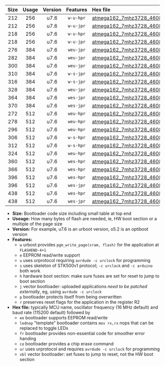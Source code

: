 |Size|Usage|Version|Features|Hex file|
|:-:|:-:|:-:|:-:|:--|
|212|256|u7.6|`w-u-hpr`|[atmega162_7mhz3728_460800bps_ur.hex](https://raw.githubusercontent.com/stefanrueger/urboot/main//atmega162_7mhz3728_460800bps_ur.hex)|
|212|256|u7.6|`w-u-jpr`|[atmega162_7mhz3728_460800bps_ur_vbl.hex](https://raw.githubusercontent.com/stefanrueger/urboot/main//atmega162_7mhz3728_460800bps_ur_vbl.hex)|
|218|256|u7.6|`w-u-hpr`|[atmega162_7mhz3728_460800bps_lednop_ur.hex](https://raw.githubusercontent.com/stefanrueger/urboot/main//atmega162_7mhz3728_460800bps_lednop_ur.hex)|
|218|256|u7.6|`w-u-jpr`|[atmega162_7mhz3728_460800bps_lednop_ur_vbl.hex](https://raw.githubusercontent.com/stefanrueger/urboot/main//atmega162_7mhz3728_460800bps_lednop_ur_vbl.hex)|
|276|384|u7.6|`weu-jpr`|[atmega162_7mhz3728_460800bps_ee_ur_vbl.hex](https://raw.githubusercontent.com/stefanrueger/urboot/main//atmega162_7mhz3728_460800bps_ee_ur_vbl.hex)|
|282|384|u7.6|`weu-jpr`|[atmega162_7mhz3728_460800bps_ee_lednop_ur_vbl.hex](https://raw.githubusercontent.com/stefanrueger/urboot/main//atmega162_7mhz3728_460800bps_ee_lednop_ur_vbl.hex)|
|300|384|u7.6|`weu-jpr`|[atmega162_7mhz3728_460800bps_ee_lednop_fr_ur_vbl.hex](https://raw.githubusercontent.com/stefanrueger/urboot/main//atmega162_7mhz3728_460800bps_ee_lednop_fr_ur_vbl.hex)|
|310|384|u7.6|`w-s-jpr`|[atmega162_7mhz3728_460800bps_vbl.hex](https://raw.githubusercontent.com/stefanrueger/urboot/main//atmega162_7mhz3728_460800bps_vbl.hex)|
|316|384|u7.6|`w-s-jpr`|[atmega162_7mhz3728_460800bps_lednop_vbl.hex](https://raw.githubusercontent.com/stefanrueger/urboot/main//atmega162_7mhz3728_460800bps_lednop_vbl.hex)|
|328|384|u7.6|`weu-jpr`|[atmega162_7mhz3728_460800bps_ee_lednop_fr_ce_ur_vbl.hex](https://raw.githubusercontent.com/stefanrueger/urboot/main//atmega162_7mhz3728_460800bps_ee_lednop_fr_ce_ur_vbl.hex)|
|364|384|u7.6|`wes-jpr`|[atmega162_7mhz3728_460800bps_ee_vbl.hex](https://raw.githubusercontent.com/stefanrueger/urboot/main//atmega162_7mhz3728_460800bps_ee_vbl.hex)|
|370|384|u7.6|`wes-jpr`|[atmega162_7mhz3728_460800bps_ee_lednop_vbl.hex](https://raw.githubusercontent.com/stefanrueger/urboot/main//atmega162_7mhz3728_460800bps_ee_lednop_vbl.hex)|
|272|512|u7.6|`weu-hpr`|[atmega162_7mhz3728_460800bps_ee_ur.hex](https://raw.githubusercontent.com/stefanrueger/urboot/main//atmega162_7mhz3728_460800bps_ee_ur.hex)|
|278|512|u7.6|`weu-hpr`|[atmega162_7mhz3728_460800bps_ee_lednop_ur.hex](https://raw.githubusercontent.com/stefanrueger/urboot/main//atmega162_7mhz3728_460800bps_ee_lednop_ur.hex)|
|296|512|u7.6|`weu-hpr`|[atmega162_7mhz3728_460800bps_ee_lednop_fr_ur.hex](https://raw.githubusercontent.com/stefanrueger/urboot/main//atmega162_7mhz3728_460800bps_ee_lednop_fr_ur.hex)|
|306|512|u7.6|`w-s-hpr`|[atmega162_7mhz3728_460800bps.hex](https://raw.githubusercontent.com/stefanrueger/urboot/main//atmega162_7mhz3728_460800bps.hex)|
|312|512|u7.6|`w-s-hpr`|[atmega162_7mhz3728_460800bps_lednop.hex](https://raw.githubusercontent.com/stefanrueger/urboot/main//atmega162_7mhz3728_460800bps_lednop.hex)|
|324|512|u7.6|`weu-hpr`|[atmega162_7mhz3728_460800bps_ee_lednop_fr_ce_ur.hex](https://raw.githubusercontent.com/stefanrueger/urboot/main//atmega162_7mhz3728_460800bps_ee_lednop_fr_ce_ur.hex)|
|360|512|u7.6|`wes-hpr`|[atmega162_7mhz3728_460800bps_ee.hex](https://raw.githubusercontent.com/stefanrueger/urboot/main//atmega162_7mhz3728_460800bps_ee.hex)|
|366|512|u7.6|`wes-hpr`|[atmega162_7mhz3728_460800bps_ee_lednop.hex](https://raw.githubusercontent.com/stefanrueger/urboot/main//atmega162_7mhz3728_460800bps_ee_lednop.hex)|
|396|512|u7.6|`wes-hpr`|[atmega162_7mhz3728_460800bps_ee_lednop_fr.hex](https://raw.githubusercontent.com/stefanrueger/urboot/main//atmega162_7mhz3728_460800bps_ee_lednop_fr.hex)|
|396|512|u7.6|`wes-jpr`|[atmega162_7mhz3728_460800bps_ee_lednop_fr_vbl.hex](https://raw.githubusercontent.com/stefanrueger/urboot/main//atmega162_7mhz3728_460800bps_ee_lednop_fr_vbl.hex)|
|438|512|u7.6|`wes-hpr`|[atmega162_7mhz3728_460800bps_ee_lednop_fr_ce.hex](https://raw.githubusercontent.com/stefanrueger/urboot/main//atmega162_7mhz3728_460800bps_ee_lednop_fr_ce.hex)|
|438|512|u7.6|`wes-jpr`|[atmega162_7mhz3728_460800bps_ee_lednop_fr_ce_vbl.hex](https://raw.githubusercontent.com/stefanrueger/urboot/main//atmega162_7mhz3728_460800bps_ee_lednop_fr_ce_vbl.hex)|

- **Size:** Bootloader code size including small table at top end
- **Useage:** How many bytes of flash are needed, ie, HW boot section or a multiple of the page size
- **Version:** For example, u7.6 is an urboot version, o5.2 is an optiboot version
- **Features:**
  + `w` urboot provides `pgm_write_page(sram, flash)` for the application at `FLASHEND-4+1`
  + `e` EEPROM read/write support
  + `u` uses urprotocol requiring `avrdude -c urclock` for programming
  + `s` uses skeleton of STK500v1 protocol; `-c urclock` and `-c arduino` both work
  + `h` hardware boot section: make sure fuses are set for reset to jump to boot section
  + `j` vector bootloader: uploaded applications *need to be patched externally*, eg, using `avrdude -c urclock`
  + `p` bootloader protects itself from being overwritten
  + `r` preserves reset flags for the application in the register R2
- **Hex file:** typically MCU name, oscillator frequency (16 MHz default) and baud rate (115200 default) followed by
  + `ee` bootloader supports EEPROM read/write
  + `lednop` "template" bootloader contains `mov rx,rx` nops that can be replaced to toggle LEDs
  + `fr` bootloader provides non-essential code for smoother error handing
  + `ce` bootloader provides a chip erase command
  + `ur` uses urprotocol and requires `avrdude -c urclock` for programming
  + `vbl` vector bootloader: set fuses to jump to reset, not the HW boot section
